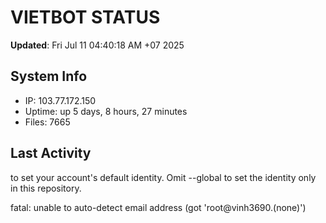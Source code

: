 # VIETBOT STATUS
**Updated**: Fri Jul 11 04:40:18 AM +07 2025

## System Info
- IP: 103.77.172.150
- Uptime: up 5 days, 8 hours, 27 minutes
- Files: 7665

## Last Activity

to set your account's default identity.
Omit --global to set the identity only in this repository.

fatal: unable to auto-detect email address (got 'root@vinh3690.(none)')
